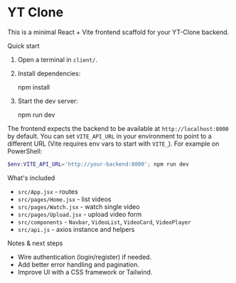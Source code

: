 # YT Clone

This is a minimal React + Vite frontend scaffold for your YT-Clone backend.

Quick start

1. Open a terminal in `client/`.
2. Install dependencies:

   npm install

3. Start the dev server:

   npm run dev

The frontend expects the backend to be available at `http://localhost:8000` by default. You can set `VITE_API_URL` in your environment to point to a different URL (Vite requires env vars to start with `VITE_`). For example on PowerShell:

```powershell
$env:VITE_API_URL='http://your-backend:8000'; npm run dev
```

What's included

- `src/App.jsx` - routes
- `src/pages/Home.jsx` - list videos
- `src/pages/Watch.jsx` - watch single video
- `src/pages/Upload.jsx` - upload video form
- `src/components` - `Navbar`, `VideoList`, `VideoCard`, `VideoPlayer`
- `src/api.js` - axios instance and helpers

Notes & next steps

- Wire authentication (login/register) if needed.
- Add better error handling and pagination.
- Improve UI with a CSS framework or Tailwind.

